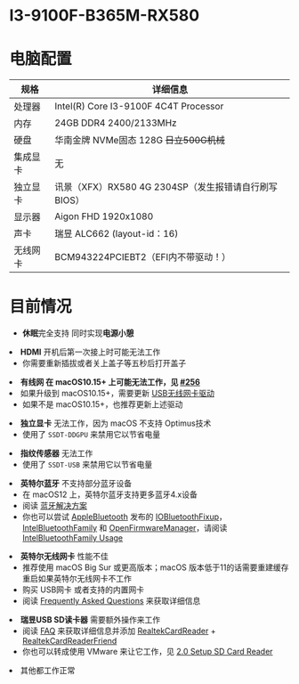 # I3-9100F-B365M-RX580
# 电脑配置
<table>
<thead>
<tr>
<th>规格</th>
<th>详细信息</th>
</tr>
</thead>
<tbody>
<tr>
<td>处理器</td>
<td>Intel(R) Core I3-9100F 4C4T Processor</td>
</tr>
<tr>
<td>内存</td>
<td>24GB DDR4 2400/2133MHz</td>
</tr>
<tr>
<td>硬盘</td>
<td>华南金牌 NVMe固态 128G <del>日立500G机械</del></td>
</tr>
<tr>
<td>集成显卡</td>
<td>无</td>
</tr>
<tr>
<td>独立显卡</td>
<td>讯景（XFX）RX580 4G 2304SP（发生报错请自行刷写BIOS）</td>
</tr>
<tr>
<td>显示器</td>
<td>Aigon FHD 1920x1080</td>
</tr>
<tr>
<td>声卡</td>
<td>瑞昱 ALC662 (layout-id：16)</td>
</tr>
<tr>
<td>无线网卡</td>
<td>BCM943224PCIEBT2（EFI内不带驱动！）</td>
</tr>
</tbody>
</table>

# 目前情况
<ul dir="auto">
<li><strong>休眠</strong>完全支持 同时实现<strong>电源小憩</strong></li>
</ul>
</li>
<li><strong>HDMI</strong> 开机后第一次接上时可能无法工作
<ul dir="auto">
<li>你需要重新插拔或者关上盖子等五秒后打开盖子</li>
</ul>
</li>
<li><strong>有线网 在 macOS10.15+ 上可能无法工作，见 <a href="https://github.com/daliansky/XiaoMi-Pro-Hackintosh/issues/256" data-hovercard-type="issue" data-hovercard-url="/daliansky/XiaoMi-Pro-Hackintosh/issues/256/hovercard">#256</a></strong></li>
<li>如果升级到 macOS10.15+，需要更新 <a href="https://github.com/chris1111/Wireless-USB-Adapter/releases">USB无线网卡驱动</a>
<ul dir="auto">
<li>如果不是 macOS10.15+，也推荐更新上述驱动</li>
</ul>
</li>
<li><strong>独立显卡</strong> 无法工作，因为 macOS 不支持 Optimus技术
<ul dir="auto">
<li>使用了 <code>SSDT-DDGPU</code> 来禁用它以节省电量</li>
</ul>
</li>
<li><strong>指纹传感器</strong> 无法工作
<ul dir="auto">
<li>使用了 <code>SSDT-USB</code> 来禁用它以节省电量</li>
</ul>
</li>
<li><strong>英特尔蓝牙</strong> 不支持部分蓝牙设备
<ul dir="auto">
<li>在 macOS12 上，英特尔蓝牙支持更多蓝牙4.x设备</li>
<li>阅读 <a href="https://github.com/daliansky/XiaoMi-Pro-Hackintosh/wiki/%E8%93%9D%E7%89%99%E8%A7%A3%E5%86%B3%E6%96%B9%E6%A1%88">蓝牙解决方案</a></li>
<li>你也可以尝试 <a href="https://github.com/AppleBluetooth">AppleBluetooth</a> 发布的 <a href="https://github.com/AppleBluetooth/IOBluetoothFixup">IOBluetoothFixup</a>，<a href="https://github.com/AppleBluetooth/IntelBluetoothFamily">IntelBluetoothFamily</a> 和 <a href="https://github.com/AppleBluetooth/OpenFirmwareManager">OpenFirmwareManager</a>，请阅读 <a href="https://github.com/AppleBluetooth/IntelBluetoothFamily#usage">IntelBluetoothFamily Usage</a></li>
</ul>
</li>
<li><strong>英特尔无线网卡</strong> 性能不佳
<ul dir="auto">
<li>推荐使用 macOS Big Sur 或更高版本；macOS 版本低于11的话需要重建缓存重启如果英特尔无线网卡不工作</li>
<li>购买 USB网卡 或者支持的内置网卡</li>
<li>阅读 <a href="https://openintelwireless.github.io/itlwm/FAQ.html" rel="nofollow">Frequently Asked Questions</a> 来获取详细信息</li>
</ul>
</li>
<li><strong>瑞昱USB SD读卡器</strong> 需要额外操作来工作
<ul dir="auto">
<li>阅读 <a href="https://github.com/0xFireWolf/RealtekCardReader/blob/main/Docs/FAQ.md">FAQ</a> 来获取详细信息并添加 <a href="https://github.com/0xFireWolf/RealtekCardReader">RealtekCardReader</a> + <a href="https://github.com/0xFireWolf/RealtekCardReaderFriend">RealtekCardReaderFriend</a></li>
<li>你也可以转成使用 VMware 来让它工作，见 <a href="https://github.com/ManuGithubSteam/XiaoMi-Pro-2018-HackintoshOC/wiki/2.0-Setup-SD-Card-Reader">2.0 Setup SD Card Reader</a></li>
</ul>
</li>
<li>其他都工作正常</li>
</ul>
